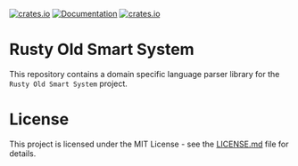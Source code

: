 [![crates.io](https://img.shields.io/crates/v/ross-dsl.svg)](https://crates.io/crates/ross-dsl)
[![Documentation](https://docs.rs/ross-dsl/badge.svg)](https://docs.rs/ross-dsl)
[![crates.io](https://img.shields.io/crates/d/ross-dsl.svg)](https://crates.io/crates/ross-dsl)

# Rusty Old Smart System
This repository contains a domain specific language parser library for the `Rusty Old Smart System` project. 

# License
This project is licensed under the MIT License - see the [LICENSE.md](LICENSE.md) file for details.
